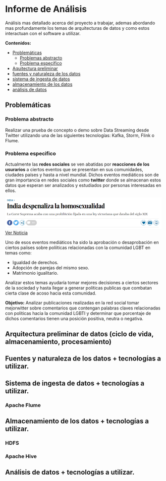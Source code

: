 # Informe de Análisis

Análisis mas detallado acerca del proyecto a trabajar, ademas abordando mas profundamente los temas de arquitecturas de datos y como estos interactuan con el software a utilizar.

**Contenidos:**

- [Problemáticas](#Problemáticas)
	- [Problemas abstracto](#Problema-abstracto)
	- [Problema especifico](#Problema-especifico)
- [Aquitectura preliminar](#arquitectura-preliminar-de-datos-ciclo-de-vida-almacenamiento-procesamiento)
- [fuentes y naturaleza de los datos](#fuentes-y-naturaleza-de-los-datos--tecnologías-a-utilizar)
- [sistema de ingesta de datos](#sistema-de-ingesta-de-datos--tecnologías-a-utilizar)
- [almacenamiento de los datos](#almacenamiento-de-los-datos--tecnologías-a-utilizar)
- [análisis de datos](#análisis-de-datos--tecnologías-a-utilizar)






## Problemáticas

### Problema abstracto

Realizar una prueba de concepto o demo sobre Data Streaming desde Twitter utilizando una de las siguientes tecnologías: Kafka, Storm, Flink o Flume.

### Problema especifico

Actualmente las **redes sociales** se ven abatidas por **reacciones de los usurarios** a ciertos eventos que se presentan en sus comunidades, ciudades países y hasta a nivel mundial. Dichos eventos mediáticos son de gran importancia en redes sociales como **twitter**  donde se almacenan estos datos que esperan ser analizados y estudiados por personas interesadas en ellos.


![Ver Noticia](imagenes/Noticia.PNG)
[Ver Noticia](https://elpais.com/internacional/2018/09/06/actualidad/1536217018_424450.html)

Uno de esos eventos mediáticos ha sido la aprobación o desaprobación en ciertos paíises sobre políiticas relacionadas con la comunidad LGBT en temas como:

- Igualdad de derechos.
-  Adopción de parejas del mismo sexo.
- Matrimonio igualitario.

Analizar estos temas ayudaría tomar mejores decisiones a ciertos sectores de la sociedad y hasta llegar a generar políticas publicas que combatan cierta clase de acoso hacia esta comunidad.

**Objetivo:** Analizar publicaciones realizadas en la red social tomar mejorwitter sobre comentarios que contengan palabras claves relacionadas con politicas hacia la comunidad LGBTI y determinar que porcentaje de dichos comentarios tienen una posición positiva, neutra o negativa.


## Arquitectura preliminar de datos (ciclo de vida, almacenamiento, procesamiento)



## Fuentes y naturaleza de los datos + tecnologías a utilizar.

## Sistema de ingesta de datos + tecnologías a utilizar.

### Apache Flume



## Almacenamiento de los datos + tecnologías a utilizar.

### HDFS

### Apache Hive

## Análisis de datos + tecnologías a utilizar.
<!--stackedit_data:
eyJoaXN0b3J5IjpbMjQ0NzYzMzk3LDEwODEyMzYwNzYsLTEyNj
gyMjgxODQsMTQ3NDc1MjA5OCwxOTYwMzA2MTUxLDMxNDQ4MzMz
MSwtMTMxNTk3OTE0MywxODkxMjE5NzcyLDM0NjUxMTk5NiwxND
MwOTU4MjYwLC0yMTM3ODE5MDE5LC00ODYzOTg0NjIsLTEyMDUz
NzgyMSwtMTgzMDk4MTU2MCwtMjA4ODc0NjYxMiw5ODM2NDY1MD
ZdfQ==
-->
